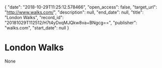 {
  "date": "2018-10-29T11:25:12.578466", 
  "open_access": false, 
  "target_url": "http://www.walks.com/", 
  "description": null, 
  "end_date": null, 
  "title": "London Walks", 
  "record_id": "20181029T112512/H7t4yDxqMJQkw8va+BNgcg==", 
  "publisher": "walks.com", 
  "start_date": null
}

# London Walks

None